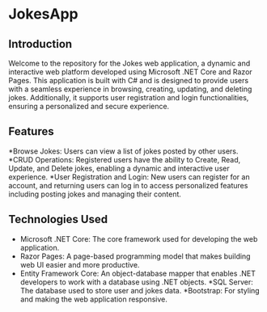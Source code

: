 # JokesApp

## Introduction
Welcome to the repository for the Jokes web application, a dynamic and interactive web platform developed using Microsoft .NET Core and Razor Pages. This application is built with C# and is designed to provide users with a seamless experience in browsing, creating, updating, and deleting jokes. Additionally, it supports user registration and login functionalities, ensuring a personalized and secure experience.

## Features
*Browse Jokes: Users can view a list of jokes posted by other users.
*CRUD Operations: Registered users have the ability to Create, Read, Update, and Delete jokes, enabling a dynamic and interactive user experience.
*User Registration and Login: New users can register for an account, and returning users can log in to access personalized features including posting jokes and managing their content.


## Technologies Used
* Microsoft .NET Core: The core framework used for developing the web application.
* Razor Pages: A page-based programming model that makes building web UI easier and more productive.
* Entity Framework Core: An object-database mapper that enables .NET developers to work with a database using .NET objects.
*SQL Server: The database used to store user and jokes data.
*Bootstrap: For styling and making the web application responsive.
